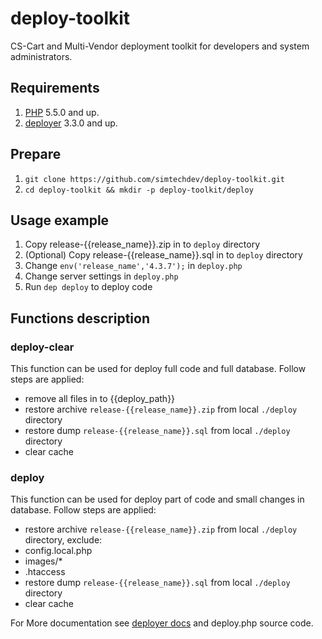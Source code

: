 # deploy-toolkit
CS-Cart and Multi-Vendor deployment toolkit for developers and system administrators.

## Requirements
1. [PHP](https://secure.php.net/) 5.5.0 and up.
2. [deployer](http://deployer.org) 3.3.0 and up.

## Prepare
1. `git clone https://github.com/simtechdev/deploy-toolkit.git`
2. `cd deploy-toolkit && mkdir -p deploy-toolkit/deploy`

## Usage example
1. Copy release-{{release_name}}.zip in to `deploy` directory
2. (Optional) Copy release-{{release_name}}.sql in to `deploy` directory
3. Change `env('release_name','4.3.7');` in `deploy.php`
4. Change server settings in `deploy.php`
5. Run `dep deploy` to deploy code

## Functions description
### deploy-clear
This function can be used for deploy full code and full database.
Follow steps are applied:

 - remove all files in to {{deploy_path}}
 - restore archive `release-{{release_name}}.zip` from local `./deploy` directory
 - restore dump `release-{{release_name}}.sql` from local `./deploy` directory
 - clear cache

### deploy
This function can be used for deploy part of code and small changes in database.
Follow steps are applied:

 - restore archive `release-{{release_name}}.zip` from local `./deploy` directory, exclude:
  - config.local.php
  - images/*
  - .htaccess
 - restore dump `release-{{release_name}}.sql` from local `./deploy` directory
 - clear cache

For More documentation see [deployer docs](http://deployer.org/docs) and deploy.php source code.
